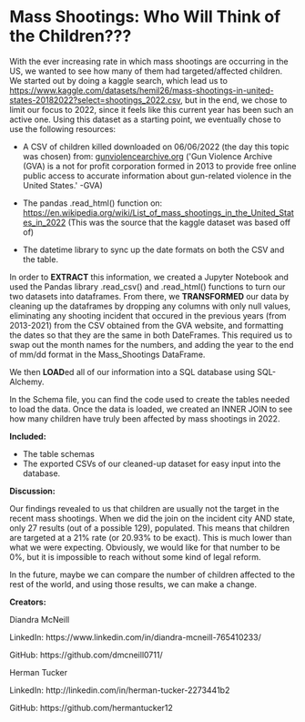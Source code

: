 # Mass Shootings: Who Will Think of the Children???

With the ever increasing rate in which mass shootings are occurring in the US, we wanted to see how many of them had targeted/affected children. We started out by doing a kaggle search, which lead us to https://www.kaggle.com/datasets/hemil26/mass-shootings-in-united-states-20182022?select=shootings_2022.csv, but in the end, we chose to limit our focus to 2022, since it feels like this current year has been such an active one. Using this dataset as a starting point, we eventually chose to use the following resources: 

- A CSV of children killed downloaded on 06/06/2022 (the day this topic was chosen) from: [gunviolencearchive.org](https://www.gunviolencearchive.org/)
  ('Gun Violence Archive (GVA) is a not for profit corporation formed in 2013 to provide free online public access to accurate information about gun-related violence in the United States.' -GVA)
  
- The pandas .read_html() function on: https://en.wikipedia.org/wiki/List_of_mass_shootings_in_the_United_States_in_2022
  (This was the source that the kaggle dataset was based off of)
  
 - The datetime library to sync up the date formats on both the CSV and the table.
  
In order to <b>EXTRACT</b> this information, we created a Jupyter Notebook and used the Pandas library .read_csv() and .read_html() functions to turn our two datasets into dataframes. From there, we <b>TRANSFORMED</b> our data by cleaning up the dataframes by dropping any columns with only null values, eliminating any shooting incident that occured in the previous years (from 2013-2021) from the CSV obtained from the GVA website, and formatting the dates so that they are the same in both DateFrames. This required us to swap out the month names for the numbers, and adding the year to the end of mm/dd format in the Mass_Shootings DataFrame.

We then <b>LOAD</b>ed all of our information into a SQL database using SQL-Alchemy. 

In the Schema file, you can find the code used to create the tables needed to load the data. Once the data is loaded, we created an INNER JOIN to see how many children have truly been affected by mass shootings in 2022. 

<b>Included:</b>
- The table schemas 
- The exported CSVs of our cleaned-up dataset for easy input into the database. 

<b>Discussion:</b>

Our findings revealed to us that children are usually not the target in the recent mass shootings. When we did the join on the incident city AND state, only 27 results (out of a possible 129), populated. This means that children are targeted at a 21% rate (or 20.93% to be exact). This is much lower than what we were expecting. Obviously, we would like for that number to be 0%, but it is impossible to reach without some kind of legal reform.

In the future, maybe we can compare the number of children affected to the rest of the world, and using those results, we can make a change.

<b>Creators:</b>
<p>Diandra McNeill</p>
  <p>LinkedIn: https://www.linkedin.com/in/diandra-mcneill-765410233/</p>
  <p>GitHub: https://github.com/dmcneill0711/</p>
<p>Herman Tucker</p>
  <p>LinkedIn: http://linkedin.com/in/herman-tucker-2273441b2</p>
  <p>GitHub: https://github.com/hermantucker12</p>
